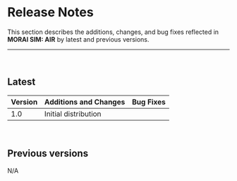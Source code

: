 # Release Notes
This section describes the additions, changes, and bug fixes reflected in **MORAI SIM: AIR** by latest and previous versions.

---
<br>

## Latest

|  Version        |  Additions and Changes                   | Bug Fixes   | 
| --------------- | :--------------------------------------- | ----------- |
| 1.0             | Initial distribution                     |             | 

<br>

## Previous versions

N/A


